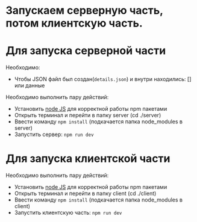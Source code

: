 # Запускаем серверную часть, потом клиентскую часть.

# Для запуска серверной части
Необходимо:
- Чтобы JSON файл был создан(``details.json``) и внутри находились: [] или данные

Необходимо выполнить пару действий:
- Установить [node JS](https://nodejs.org/en/download) для корректной работы npm пакетами
- Открыть терминал и перейти в папку server (cd ./server)
- Ввести команду ``npm install`` (подкачается папка node_modules в server)
- Запустить сервер: ``npm run dev``

# Для запуска клиентской части

Необходимо выполнить пару действий:
- Установить [node JS](https://nodejs.org/en/download) для корректной работы npm пакетами
- Открыть терминал и перейти в папку client (cd ./client)
- Ввести команду ``npm install`` (подкачается папка node_modules в client)
- Запустить клиентскую часть: ``npm run dev``
